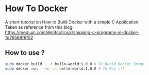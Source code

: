 # How To Docker

A short tutorial on How to Build Docker with a simple C Application.   
Taken as reference from this blog: https://medium.com/@mfcollins3/shipping-c-programs-in-docker-1d79568f6f52

## How to use ?

```bash
sudo docker build . -t hello-world:1.0.0 # To build Docker Image
sudo docker run --rm -it hello-world:1.0.0 # To Run it!

```
